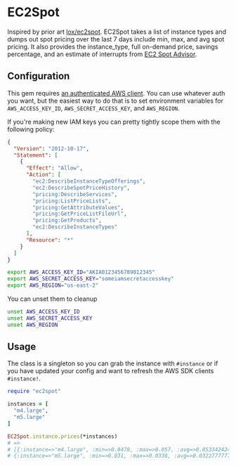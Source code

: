 # EC2Spot

Inspired by prior art [lox/ec2spot](https://github.com/lox/ec2spot). EC2Spot takes a list of instance types and dumps out spot pricing over the last 7 days include min, max, and avg spot pricing. It also provides the instance_type, full on-demand price, savings percentage, and an estimate of interrupts from [EC2 Spot Advisor]().

## Configuration

This gem requires [an authenticated AWS client](https://docs.aws.amazon.com/sdk-for-ruby/v3/developer-guide/credentials.html). You can use whatever auth you want, but the easiest way to do that is to set environment variables for `AWS_ACCESS_KEY_ID`, `AWS_SECRET_ACCESS_KEY`, and `AWS_REGION`.

If you're making new IAM keys you can pretty tightly scope them with the following policy:

```json
{
  "Version": "2012-10-17",
  "Statement": [
    {
      "Effect": "Allow",
      "Action": [
        "ec2:DescribeInstanceTypeOfferings",
        "ec2:DescribeSpotPriceHistory",
        "pricing:DescribeServices",
        "pricing:ListPriceLists",
        "pricing:GetAttributeValues",
        "pricing:GetPriceListFileUrl",
        "pricing:GetProducts",
        "ec2:DescribeInstanceTypes"
      ],
      "Resource": "*"
    }
  ]
}
```

```sh
export AWS_ACCESS_KEY_ID="AKIA0123456789012345"
export AWS_SECRET_ACCESS_KEY="someiamsecretaccesskey"
export AWS_REGION="us-east-2"
```

You can unset them to cleanup

```sh
unset AWS_ACCESS_KEY_ID
unset AWS_SECRET_ACCESS_KEY
unset AWS_REGION
```

## Usage

The class is a singleton so you can grab the instance with `#instance` or if you have updated your config and want to refresh the AWS SDK clients `#instance!`.

```ruby
require "ec2spot"

instances = [
  "m4.large",
  "m5.large"
]

EC2Spot.instance.prices(*instances)
# =>
# [{:instance=>"m4.large", :min=>0.0478, :max=>0.057, :avg=>0.05334242424242424, :full=>0.1, :savings=>0.46657575757575764, :interrupts=>"<5%"},
# {:instance=>"m5.large", :min=>0.031, :max=>0.0338, :avg=>0.03227777777777777, :full=>0.096, :savings=>0.6637731481481481, :interrupts=>"10-15%"}]
```
